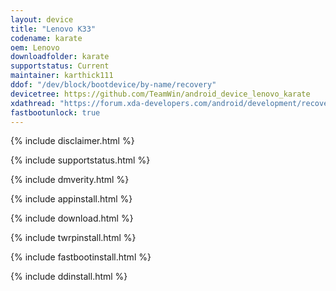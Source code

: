```yaml
---
layout: device
title: "Lenovo K33"
codename: karate
oem: Lenovo
downloadfolder: karate
supportstatus: Current
maintainer: karthick111
ddof: "/dev/block/bootdevice/by-name/recovery"
devicetree: https://github.com/TeamWin/android_device_lenovo_karate
xdathread: "https://forum.xda-developers.com/android/development/recovery-twrp-3-0-2-lenovo-vibe-k6-t3618912"
fastbootunlock: true
---
```


{% include disclaimer.html %}

{% include supportstatus.html %}

{% include dmverity.html %}

{% include appinstall.html %}

{% include download.html %}

{% include twrpinstall.html %}

{% include fastbootinstall.html %}

{% include ddinstall.html %}
